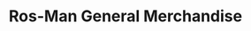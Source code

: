 ---
title: "Ros-Man General Merchandise"
url: /bacoor/ros-man-general-merchandise/
shop: convenience
---
